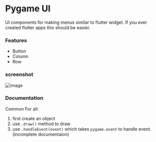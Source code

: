 # Pygame UI
UI components for making menus similar to flutter widget. If you ever created flutter apps this should be easier.
### Features
- Button
- Column
- Row
### screenshot
![image](https://github.com/user-attachments/assets/4abaef85-ab19-47f3-ad96-be992bc94aad|height=400) 

### Documentation
Common For all:
1. first create an object
2. use `.draw()` method to draw
3. use `.handleEvent(event)` which takes `pygame.event` to handle event.
(incomplete documentaion)
